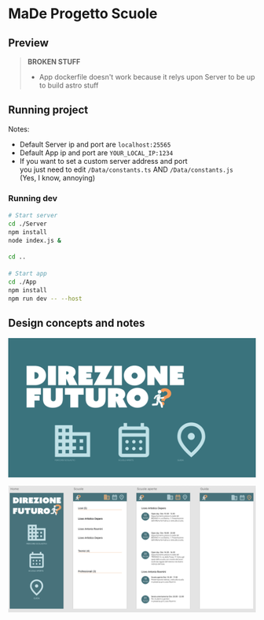 # MaDe Progetto Scuole

## Preview

> **BROKEN STUFF**
>
> - App dockerfile doesn't work because it relys upon Server to be up to build astro stuff

## Running project

Notes:

- Default Server ip and port are `localhost:25565`
- Default App ip and port are `YOUR_LOCAL_IP:1234`
- If you want to set a custom server address and port \
  you just need to edit `/Data/constants.ts` AND `/Data/constants.js` \
  (Yes, I know, annoying)

### Running dev

```bash
# Start server
cd ./Server
npm install
node index.js &

cd ..

# Start app
cd ./App 
npm install
npm run dev -- --host
```

## Design concepts and notes

![Desktop landing page](/Design/images/landing_desktop.png)

![Mobile overview](/Design/images/mobile.png)
